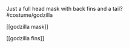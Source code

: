 Just a full head mask with back fins and a tail?  
#costume/godzilla

[[godzilla mask]]

[[godzilla fins]]
